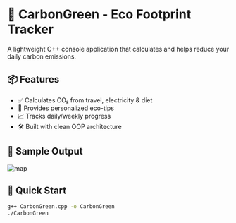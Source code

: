 
# 🌿 CarbonGreen - Eco Footprint Tracker

A lightweight C++ console application that calculates and helps reduce your daily carbon emissions.

## 📦 Features
- ✅ Calculates CO₂ from travel, electricity & diet
- 🌱 Provides personalized eco-tips
- 📈 Tracks daily/weekly progress
- 🛠️ Built with clean OOP architecture

## 📸 Sample Output
![map](![carbonGreen](https://github.com/user-attachments/assets/b43fc31f-f080-424c-9f94-8cb265b9e334))



## 🚀 Quick Start
```bash
g++ CarbonGreen.cpp -o CarbonGreen
./CarbonGreen
